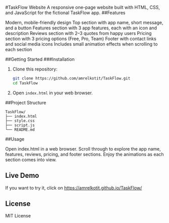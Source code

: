 #TaskFlow Website
A responsive one-page website built with HTML, CSS, and JavaScript for the fictional TaskFlow app.
##Features

Modern, mobile-friendly design
Top section with app name, short message, and a button
Features section with 3 app features, each with an icon and description
Reviews section with 2–3 quotes from happy users
Pricing section with 3 pricing options (Free, Pro, Team)
Footer with contact links and social media icons
Includes small animation effects when scrolling to each section

##Getting Started
###Installation

1. Clone this repository:
    ```bash
    git clone https://github.com/amrelkotit/TaskFlow.git
    cd TaskFlow


2. Open `index.html` in your web browser.

##Project Structure
```
TaskFlow/
├── index.html
├── style.css
├── script.js
└── README.md

```
##Usage

Open index.html in a web browser.
Scroll through to explore the app name, features, reviews, pricing, and footer sections.
Enjoy the animations as each section comes into view.

## Live Demo

If you want to try it, click on https://amrelkotit.github.io/TaskFlow/


## License

MIT License
